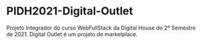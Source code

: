 # PIDH2021-Digital-Outlet
Projeto Integrador do curso WebFullStack da Digital House do 2º Semestre de 2021. Digital Outlet é um projeto de marketplace.
